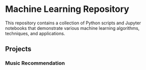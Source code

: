 # Machine Learning Repository
This repository contains a collection of Python scripts and Jupyter notebooks that demonstrate various machine learning algorithms, techniques, and applications. 

## Projects

### Music Recommendation
